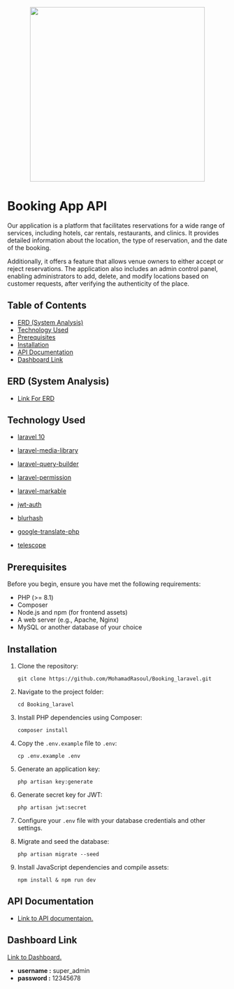 <p align="center"><a href="https://laravel.com" target="_blank"><img src="https://raw.githubusercontent.com/laravel/art/master/logo-lockup/5%20SVG/2%20CMYK/1%20Full%20Color/laravel-logolockup-cmyk-red.svg" width="400"></a></p>



# Booking App API

Our application is a platform that facilitates reservations for a wide range of services, including hotels, car rentals, restaurants, and clinics. It provides detailed information about the location, the type of reservation, and the date of the booking.

Additionally, it offers a feature that allows venue owners to either accept or reject reservations. The application also includes an admin control panel, enabling administrators to add, delete, and modify locations based on customer requests, after verifying the authenticity of the place.



## Table of Contents

- [ERD (System Analysis)](#ERD-(System-Analysis))
- [Technology Used](#technology-used)
- [Prerequisites](#prerequisites)
- [Installation](#installation)
- [API Documentation](#api-documentation)
- [Dashboard Link](#dashboard-link)



## ERD (System Analysis)
* [Link For ERD](https://drive.google.com/file/d/1jEYdIsQl2Qv66BBMU6Q3dFYWF9VNct3Y/view)


## Technology Used
* [laravel 10](https://laravel.com/docs/10.x/releases)

* [laravel-media-library](https://spatie.be/docs/laravel-medialibrary)

* [laravel-query-builder](https://spatie.be/docs/laravel-query-builder)

* [laravel-permission](https://spatie.be/docs/laravel-permission)

* [laravel-markable](https://github.com/maize-tech/laravel-markable)

* [jwt-auth](https://github.com/PHP-Open-Source-Saver/jwt-auth)

* [blurhash](https://github.com/bepsvpt/blurhash)

* [google-translate-php](https://github.com/Stichoza/google-translate-php)

* [telescope](https://laravel.com/docs/10.x/telescope)

## Prerequisites

Before you begin, ensure you have met the following requirements:
- PHP (>= 8.1)
- Composer
- Node.js and npm (for frontend assets)
- A web server (e.g., Apache, Nginx)
- MySQL or another database of your choice


## Installation

1. Clone the repository:
    ```shell script
    git clone https://github.com/MohamadRasoul/Booking_laravel.git
    ```


2. Navigate to the project folder:
    ```shell script
    cd Booking_laravel
    ```

3. Install PHP dependencies using Composer:
    ```shell script
    composer install
    ```


4. Copy the `.env.example` file to `.env`:
    ```shell script
    cp .env.example .env
    ```

5. Generate an application key:
    ```shell script
    php artisan key:generate
    ```

6. Generate secret key for JWT:
    ```shell script
    php artisan jwt:secret
    ```

7. Configure your `.env` file with your database credentials and other settings.

8. Migrate and seed the database:
    ```shell script
    php artisan migrate --seed
    ```

9. Install JavaScript dependencies and compile assets:
    ```shell script
    npm install & npm run dev
    ```


## API Documentation
* [Link to API documentaion.](https://documenter.getpostman.com/view/18748579/2s9YXh4hYK)


## Dashboard Link
[Link to Dashboard.](https://booking.mohamad-rasoul.website/admin)

- **username :** super_admin
- **password :** 12345678


